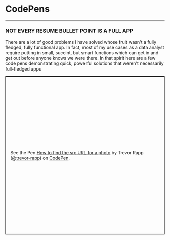 # CodePens

---

### NOT EVERY RESUME BULLET POINT IS A FULL APP

<p>There are a lot of good problems I have solved whose fruit wasn't a fully fledged, fully functional app.  In fact, most of my use cases as a data analyst require putting in small, succint, but smart functions which can get in and get out before anyone knows we were there.  In that spirit here are a few code pens demonstrating quick, powerful solutions that weren't necessarily full-fledged apps</p>

<p class="codepen" data-height="500" data-theme-id="dark" data-default-tab="html,result" data-slug-hash="powOxgw" data-user="trevor-rapp" style="height: 500px; box-sizing: border-box; display: flex; align-items: center; justify-content: center; border: 2px solid; margin: 1em 0; padding: 1em;">
  <span>See the Pen <a href="https://codepen.io/trevor-rapp/pen/powOxgw">
  How to find the src URL for a photo</a> by Trevor Rapp (<a href="https://codepen.io/trevor-rapp">@trevor-rapp</a>)
  on <a href="https://codepen.io">CodePen</a>.</span>
</p>
<script async src="https://cpwebassets.codepen.io/assets/embed/ei.js"></script>
